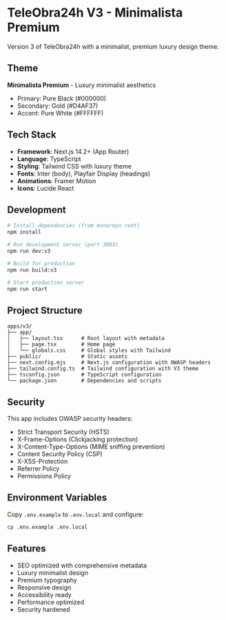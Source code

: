 # TeleObra24h V3 - Minimalista Premium

Version 3 of TeleObra24h with a minimalist, premium luxury design theme.

## Theme

**Minimalista Premium** - Luxury minimalist aesthetics
- Primary: Pure Black (#000000)
- Secondary: Gold (#D4AF37)
- Accent: Pure White (#FFFFFF)

## Tech Stack

- **Framework**: Next.js 14.2+ (App Router)
- **Language**: TypeScript
- **Styling**: Tailwind CSS with luxury theme
- **Fonts**: Inter (body), Playfair Display (headings)
- **Animations**: Framer Motion
- **Icons**: Lucide React

## Development

```bash
# Install dependencies (from monorepo root)
npm install

# Run development server (port 3003)
npm run dev:v3

# Build for production
npm run build:v3

# Start production server
npm run start
```

## Project Structure

```
apps/v3/
├── app/
│   ├── layout.tsx      # Root layout with metadata
│   ├── page.tsx        # Home page
│   └── globals.css     # Global styles with Tailwind
├── public/             # Static assets
├── next.config.mjs     # Next.js configuration with OWASP headers
├── tailwind.config.ts  # Tailwind configuration with V3 theme
├── tsconfig.json       # TypeScript configuration
└── package.json        # Dependencies and scripts
```

## Security

This app includes OWASP security headers:
- Strict Transport Security (HSTS)
- X-Frame-Options (Clickjacking protection)
- X-Content-Type-Options (MIME sniffing prevention)
- Content Security Policy (CSP)
- X-XSS-Protection
- Referrer Policy
- Permissions Policy

## Environment Variables

Copy `.env.example` to `.env.local` and configure:

```bash
cp .env.example .env.local
```

## Features

- SEO optimized with comprehensive metadata
- Luxury minimalist design
- Premium typography
- Responsive design
- Accessibility ready
- Performance optimized
- Security hardened
